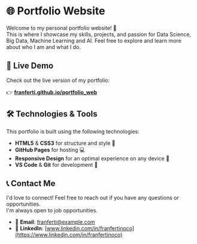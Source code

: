 # 🌐 Portfolio Website

Welcome to my personal portfolio website! 🚀  
This is where I showcase my skills, projects, and passion for Data Science, Big Data, Machine Learning and AI. 
Feel free to explore and learn more about who I am and what I do.

## 🎉 Live Demo

Check out the live version of my portfolio:

👉 [**franferti.github.io/portfolio_web**](https://franferti.github.io/portfolio_web/)

## 🛠️ Technologies & Tools

This portfolio is built using the following technologies:

- **HTML5** & **CSS3** for structure and style 🎨
- **GitHub Pages** for hosting 💻
- **Responsive Design** for an optimal experience on any device 📱
- **VS Code** & **Git** for development 🔧

## 📞 Contact Me

I'd love to connect! Feel free to reach out if you have any questions or opportunities.  
I'm always open to job opportunities.

- 📧 **Email**: [franferti@example.com](mailto:franfertinoco@gmail.com)
- 🔗 **LinkedIn**: [www.linkedin.com/in/franfertinoco](https://www.linkedin.com/in/franfertinoco)
